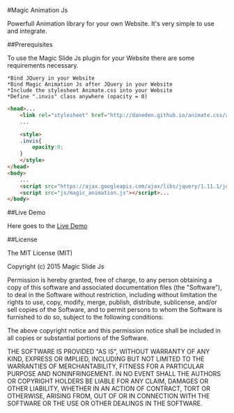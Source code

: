 #Magic Animation Js

Powerfull Animation library for your own Website. It's very simple to use and integrate.

##Prerequisites

To use the Magic Slide Js plugin for your Website there are some requirements necessary.

    *Bind JQuery in your Website
    *Bind Magic Animation Js after JQuery in your Website
    *Include the stylesheet Animate.css into your Website
    *Define ".invis" class anywhere (opacity = 0)

```html
<head>...
	<link rel="stylesheet" href="http://daneden.github.io/animate.css/animate.min.css">
	...

	<style>
	.invis{
		opacity:0;
	}
	</style>
</head>
<body>
	...
	<script src="https://ajax.googleapis.com/ajax/libs/jquery/1.11.1/jquery.min.js"></script>
	<script src="js/magic_animation.js"></script>...
</body>
```

##Live Demo

Here goes to the [Live Demo](http://mbress.github.io/magic-animation-js/ "Magic Animation Js - Live Demo")

##License

The MIT License (MIT)

Copyright (c) 2015 Magic Slide Js

Permission is hereby granted, free of charge, to any person obtaining a copy of this software and associated documentation files (the "Software"), to deal in the Software without restriction, including without limitation the rights to use, copy, modify, merge, publish, distribute, sublicense, and/or sell copies of the Software, and to permit persons to whom the Software is furnished to do so, subject to the following conditions:

The above copyright notice and this permission notice shall be included in all copies or substantial portions of the Software.

THE SOFTWARE IS PROVIDED "AS IS", WITHOUT WARRANTY OF ANY KIND, EXPRESS OR IMPLIED, INCLUDING BUT NOT LIMITED TO THE WARRANTIES OF MERCHANTABILITY, FITNESS FOR A PARTICULAR PURPOSE AND NONINFRINGEMENT. IN NO EVENT SHALL THE AUTHORS OR COPYRIGHT HOLDERS BE LIABLE FOR ANY CLAIM, DAMAGES OR OTHER LIABILITY, WHETHER IN AN ACTION OF CONTRACT, TORT OR OTHERWISE, ARISING FROM, OUT OF OR IN CONNECTION WITH THE SOFTWARE OR THE USE OR OTHER DEALINGS IN THE SOFTWARE. 
